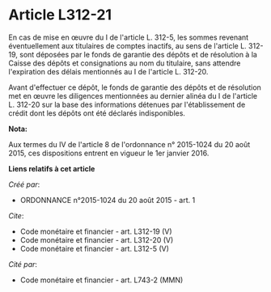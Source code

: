 # Article L312-21

En cas de mise en œuvre du I de l'article L. 312-5, les sommes revenant éventuellement aux titulaires de comptes inactifs, au
sens de l'article L. 312-19, sont déposées par le fonds de garantie des dépôts et de résolution à la Caisse des dépôts et
consignations au nom du titulaire, sans attendre l'expiration des délais mentionnés au I de l'article L. 312-20. 

Avant d'effectuer ce dépôt, le fonds de garantie des dépôts et de résolution met en œuvre les diligences mentionnées au
dernier alinéa du I de l'article L. 312-20 sur la base des informations détenues par l'établissement de crédit dont les
dépôts ont été déclarés indisponibles.

**Nota:**

Aux termes du IV de l'article 8 de l'ordonnance n° 2015-1024 du 20 août 2015, ces dispositions entrent en vigueur le 1er
janvier 2016.

**Liens relatifs à cet article**

_Créé par_:

  - ORDONNANCE n°2015-1024 du 20 août 2015 - art. 1

_Cite_:

  - Code monétaire et financier - art. L312-19 (V)
  - Code monétaire et financier - art. L312-20 (V)
  - Code monétaire et financier - art. L312-5 (V)

_Cité par_:

  - Code monétaire et financier - art. L743-2 (MMN)
